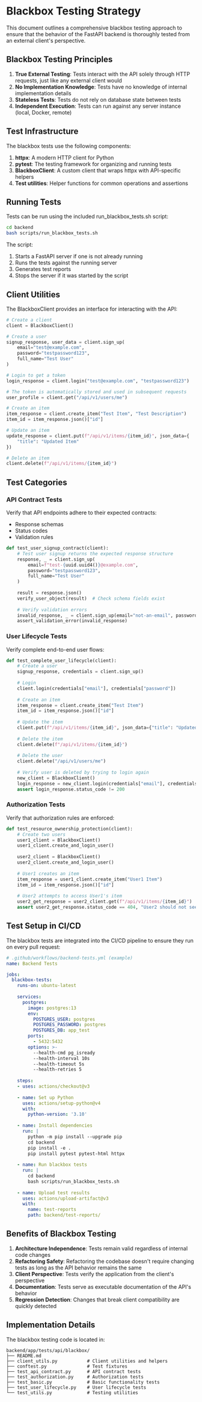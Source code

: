 # Blackbox Testing Strategy

This document outlines a comprehensive blackbox testing approach to ensure that the behavior of the FastAPI backend is thoroughly tested from an external client's perspective.

## Blackbox Testing Principles

1. **True External Testing**: Tests interact with the API solely through HTTP requests, just like any external client would
2. **No Implementation Knowledge**: Tests have no knowledge of internal implementation details
3. **Stateless Tests**: Tests do not rely on database state between tests
4. **Independent Execution**: Tests can run against any server instance (local, Docker, remote)

## Test Infrastructure

The blackbox tests use the following components:

1. **httpx**: A modern HTTP client for Python
2. **pytest**: The testing framework for organizing and running tests
3. **BlackboxClient**: A custom client that wraps httpx with API-specific helpers
4. **Test utilities**: Helper functions for common operations and assertions

## Running Tests

Tests can be run using the included run_blackbox_tests.sh script:

```bash
cd backend
bash scripts/run_blackbox_tests.sh
```

The script:
1. Starts a FastAPI server if one is not already running
2. Runs the tests against the running server
3. Generates test reports
4. Stops the server if it was started by the script

## Client Utilities

The BlackboxClient provides an interface for interacting with the API:

```python
# Create a client
client = BlackboxClient()

# Create a user
signup_response, user_data = client.sign_up(
    email="test@example.com",
    password="testpassword123",
    full_name="Test User"
)

# Login to get a token
login_response = client.login("test@example.com", "testpassword123")

# The token is automatically stored and used in subsequent requests
user_profile = client.get("/api/v1/users/me")

# Create an item
item_response = client.create_item("Test Item", "Test Description")
item_id = item_response.json()["id"]

# Update an item
update_response = client.put(f"/api/v1/items/{item_id}", json_data={
    "title": "Updated Item"
})

# Delete an item
client.delete(f"/api/v1/items/{item_id}")
```

## Test Categories

### API Contract Tests

Verify that API endpoints adhere to their expected contracts:
- Response schemas
- Status codes
- Validation rules

```python
def test_user_signup_contract(client):
    # Test user signup returns the expected response structure
    response, _ = client.sign_up(
        email=f"test-{uuid.uuid4()}@example.com",
        password="testpassword123",
        full_name="Test User"
    )
    
    result = response.json()
    verify_user_object(result)  # Check schema fields exist
    
    # Verify validation errors
    invalid_response, _ = client.sign_up(email="not-an-email", password="testpassword123")
    assert_validation_error(invalid_response)
```

### User Lifecycle Tests

Verify complete end-to-end user flows:

```python
def test_complete_user_lifecycle(client):
    # Create a user
    signup_response, credentials = client.sign_up()
    
    # Login
    client.login(credentials["email"], credentials["password"])
    
    # Create an item
    item_response = client.create_item("Test Item")
    item_id = item_response.json()["id"]
    
    # Update the item
    client.put(f"/api/v1/items/{item_id}", json_data={"title": "Updated Item"})
    
    # Delete the item
    client.delete(f"/api/v1/items/{item_id}")
    
    # Delete the user
    client.delete("/api/v1/users/me")
    
    # Verify user is deleted by trying to login again
    new_client = BlackboxClient()
    login_response = new_client.login(credentials["email"], credentials["password"])
    assert login_response.status_code != 200
```

### Authorization Tests

Verify that authorization rules are enforced:

```python
def test_resource_ownership_protection(client):
    # Create two users
    user1_client = BlackboxClient()
    user1_client.create_and_login_user()
    
    user2_client = BlackboxClient()
    user2_client.create_and_login_user()
    
    # User1 creates an item
    item_response = user1_client.create_item("User1 Item")
    item_id = item_response.json()["id"]
    
    # User2 attempts to access User1's item
    user2_get_response = user2_client.get(f"/api/v1/items/{item_id}")
    assert user2_get_response.status_code == 404, "User2 should not see User1's item"
```

## Test Setup in CI/CD

The blackbox tests are integrated into the CI/CD pipeline to ensure they run on every pull request:

```yaml
# .github/workflows/backend-tests.yml (example)
name: Backend Tests

jobs:
  blackbox-tests:
    runs-on: ubuntu-latest
    
    services:
      postgres:
        image: postgres:13
        env:
          POSTGRES_USER: postgres
          POSTGRES_PASSWORD: postgres
          POSTGRES_DB: app_test
        ports:
          - 5432:5432
        options: >-
          --health-cmd pg_isready
          --health-interval 10s
          --health-timeout 5s
          --health-retries 5
    
    steps:
    - uses: actions/checkout@v3
    
    - name: Set up Python
      uses: actions/setup-python@v4
      with:
        python-version: '3.10'
        
    - name: Install dependencies
      run: |
        python -m pip install --upgrade pip
        cd backend
        pip install -e .
        pip install pytest pytest-html httpx
        
    - name: Run blackbox tests
      run: |
        cd backend
        bash scripts/run_blackbox_tests.sh
        
    - name: Upload test results
      uses: actions/upload-artifact@v3
      with:
        name: test-reports
        path: backend/test-reports/
```

## Benefits of Blackbox Testing

1. **Architecture Independence**: Tests remain valid regardless of internal code changes
2. **Refactoring Safety**: Refactoring the codebase doesn't require changing tests as long as the API behavior remains the same
3. **Client Perspective**: Tests verify the application from the client's perspective
4. **Documentation**: Tests serve as executable documentation of the API's behavior
5. **Regression Detection**: Changes that break client compatibility are quickly detected

## Implementation Details

The blackbox testing code is located in:

```
backend/app/tests/api/blackbox/
├── README.md
├── client_utils.py           # Client utilities and helpers
├── conftest.py               # Test fixtures
├── test_api_contract.py      # API contract tests
├── test_authorization.py     # Authorization tests
├── test_basic.py             # Basic functionality tests
├── test_user_lifecycle.py    # User lifecycle tests
└── test_utils.py             # Testing utilities
```